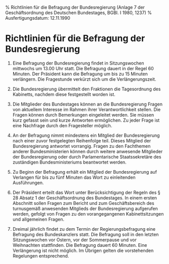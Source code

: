 % Richtlinien für die Befragung der Bundesregierung (Anlage 7 der Geschäftsordnung des Deutschen Bundestages, BGBl. I 1980, 1237)
% Ausfertigungsdatum: 12.11.1990
 
# Richtlinien für die Befragung der Bundesregierung

1. Eine Befragung der Bundesregierung findet in Sitzungswochen mittwochs um 13.00 Uhr statt. Die Befragung dauert in der Regel 60 Minuten. Der Präsident kann die Befragung um bis zu 15 Minuten verlängern. Die Fragestunde verkürzt sich um die Verlängerungszeit.

2. Die Bundesregierung übermittelt den Fraktionen die Tagesordnung des Kabinetts, nachdem diese festgestellt worden ist.

3. Die Mitglieder des Bundestages können an die Bundesregierung Fragen von aktuellem Interesse im Rahmen ihrer Verantwortlichkeit stellen. Die Fragen können durch Bemerkungen eingeleitet werden. Sie müssen kurz gefasst sein und kurze Antworten ermöglichen. Zu jeder Frage ist eine Nachfrage durch den Fragesteller möglich.

4. An der Befragung nimmt mindestens ein Mitglied der Bundesregierung nach einer zuvor festgelegten Reihenfolge teil. Dieses Mitglied der Bundesregierung antwortet vorrangig. Fragen zu den Fachthemen anderer Bundesministerien können durch weitere anwesende Mitglieder der Bundesregierung oder durch Parlamentarische Staatssekretäre des zuständigen Bundesministeriums beantwortet werden.

5. Zu Beginn der Befragung erhält ein Mitglied der Bundesregierung auf Verlangen für bis zu fünf Minuten das Wort zu einleitenden Ausführungen.

6. Der Präsident erteilt das Wort unter Berücksichtigung der Regeln des § 28 Absatz 1 der Geschäftsordnung des Bundestages. In einem ersten Abschnitt sollen Fragen zum Bericht und zum Geschäftsbereich des turnusgemäß anwesenden Mitglieds der Bundesregierung aufgerufen werden, gefolgt von Fragen zu den vorangegangenen Kabinettsitzungen und allgemeinen Fragen.

7. Dreimal jährlich findet zu dem Termin der Regierungsbefragung eine Befragung des Bundeskanzlers statt. Die Befragung soll in den letzten Sitzungswochen vor Ostern, vor der Sommerpause und vor Weihnachten stattfinden. Die Befragung dauert 60 Minuten. Eine Verlängerung ist nicht möglich. Im Übrigen gelten die vorstehenden Regelungen entsprechend.
